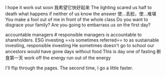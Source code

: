 
l hope it work out soon 我希望它快好起来
The lighting scared us half to death
what happens if neither of us know the answer
使...丢脸，使...难堪
You make a fool out of me in front of the whole class
Do you want to disgrace your family?
Are you going to embarrass us on the first day?

accountable managers # responsible managers
is accountable to shareholders.
ESG investing ==is sometimes referred== to as sustainable investing, responsible investing
He sometimes doesn't go to school
our ancestors would have gone days without food
This is day one of fasting 断食第一天
work off the energy
run out of the energy

I'll flip through the pages.
The second time, I go a little faster.